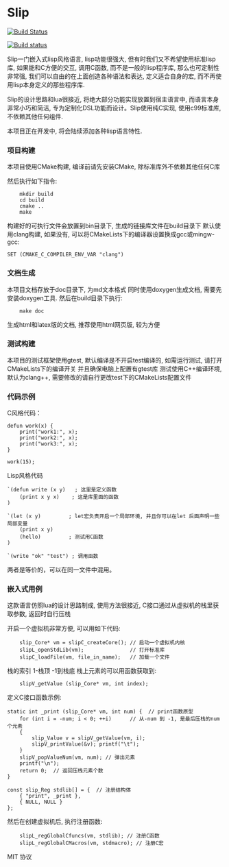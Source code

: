 Slip
======

[![Build Status](https://travis-ci.org/sunxfancy/Slip.svg?branch=master)](https://travis-ci.org/sunxfancy/Slip)

[![Build status](https://ci.appveyor.com/api/projects/status/e72qy8m89e32187p?svg=true)](https://ci.appveyor.com/project/sunxfancy/slip)


Slip一门嵌入式lisp风格语言, lisp功能很强大, 但有时我们又不希望使用标准lisp库, 如果能和C方便的交互, 调用C函数, 而不是一般的lisp程序库, 那么也可定制性非常强, 我们可以自由的在上面创造各种语法和表达, 定义适合自身的宏, 而不再使用lisp本身定义的那些程序库.

Slip的设计思路和lua很接近, 将绝大部分功能实现放置到宿主语言中, 而语言本身非常小巧和简洁, 专为定制化DSL功能而设计。Slip使用纯C实现, 使用c99标准库, 不依赖其他任何组件.

本项目正在开发中, 将会陆续添加各种lisp语言特性.

### 项目构建

本项目使用CMake构建, 编译前请先安装CMake, 除标准库外不依赖其他任何C库

然后执行如下指令:
```
	mkdir build
	cd build
	cmake ..
	make
```

构建好的可执行文件会放置到bin目录下, 生成的链接库文件在build目录下
默认使用clang构建, 如果没有, 可以将CMakeLists下的编译器设置换成gcc或mingw-gcc:
```
SET (CMAKE_C_COMPILER_ENV_VAR "clang")
```

### 文档生成

本项目文档存放于doc目录下, 为md文本格式
同时使用doxygen生成文档, 需要先安装doxygen工具.
然后在build目录下执行:

```
	make doc
```
生成html和latex版的文档, 推荐使用html网页版, 较为方便

### 测试构建

本项目的测试框架使用gtest, 默认编译是不开启test编译的, 如需运行测试, 请打开CMakeLists下的编译开关
并且确保电脑上配置有gtest库
测试使用C++编译环境, 默认为clang++, 需要修改的请自行更改test下的CMakeLists配置文件


### 代码示例

C风格代码：

```
defun work(x) {
	print("work1:", x);
	print("work2:", x);
	print("work3:", x);
}

work(15);
```


Lisp风格代码

```
`(defun write (x y)   ; 这里是定义函数
	(print x y x)    ; 这是库里面的函数
)

`(let (x y)			; let宏负责开启一个局部环境, 并且你可以在let 后面声明一些局部变量
	(print x y)
	(hello) 		; 测试用C函数
)

`(write "ok" "test") ; 调用函数
```

两者是等价的，可以在同一文件中混用。

### 嵌入式用例

这款语言仿照lua的设计思路制成, 使用方法很接近, C接口通过从虚拟机的栈里获取参数, 返回时自行压栈

开启一个虚拟机非常方便, 可以用如下代码:
```
	slip_Core* vm = slipC_createCore(); // 启动一个虚拟机内核
	slipL_openStdLib(vm);				// 打开标准库
	slipC_loadFile(vm, file_in_name);   // 加载一个文件
```


栈的索引 1-栈顶 -1到栈底
栈上元素的可以用函数获取到:
```
	slipV_getValue (slip_Core* vm, int index);
```

定义C接口函数示例:
```
static int _print (slip_Core* vm, int num) {  // print函数原型
	for (int i = -num; i < 0; ++i)		// 从-num 到 -1, 是最后压栈的num个元素
	{
		slip_Value v = slipV_getValue(vm, i);
		slipV_printValue(&v); printf("\t");
	}
	slipV_popValueNum(vm, num); // 弹出元素
	printf("\n");
	return 0;  // 返回压栈元素个数
}

const slip_Reg stdlib[] = {  // 注册结构体
	{ "print", _print },
	{ NULL, NULL }
};
```

然后在创建虚拟机后, 执行注册函数:
```
	slipL_regGlobalCfuncs(vm, stdlib); // 注册C函数
	slipL_regGlobalCMacros(vm, stdmacro); // 注册C宏
```



MIT 协议

